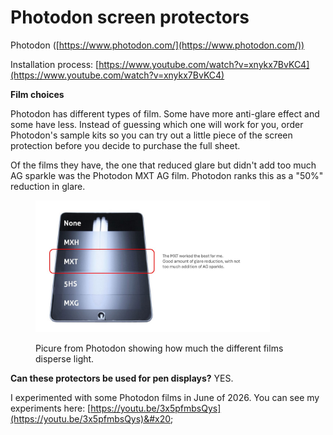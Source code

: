 # Photodon screen protectors

Photodon ([https://www.photodon.com/](https://www.photodon.com/))

Installation process: [https://www.youtube.com/watch?v=xnykx7BvKC4](https://www.youtube.com/watch?v=xnykx7BvKC4)

**Film choices**

Photodon has different types of film. Some have more anti-glare effect and some have less. Instead of guessing which one will work for you, order Photodon's sample kits so you can try out a little piece of the screen protection before you decide to purchase the full sheet.&#x20;

Of the films they have, the one that reduced glare but didn't add too much AG sparkle was the Photodon MXT AG film. Photodon ranks this as a "50%" reduction in glare.&#x20;

<figure><img src="../../.gitbook/assets/7P Photodon.jpg" alt="" width="375"><figcaption><p>Picure from Photodon showing how much the different films disperse light.</p></figcaption></figure>

**Can these protectors be used for pen displays?** YES.

I experimented with some Photodon films in June of 2026. You can see my experiments here: [https://youtu.be/3x5pfmbsQys](https://youtu.be/3x5pfmbsQys)&#x20;
